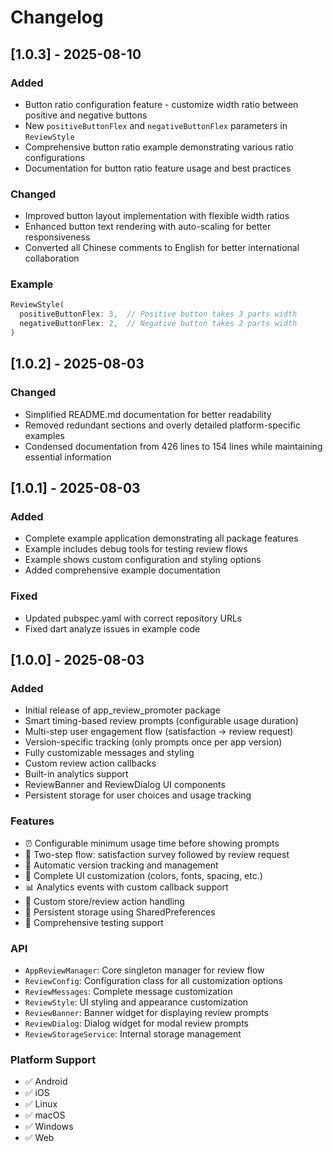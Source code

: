 # Changelog

## [1.0.3] - 2025-08-10

### Added
- Button ratio configuration feature - customize width ratio between positive and negative buttons
- New `positiveButtonFlex` and `negativeButtonFlex` parameters in `ReviewStyle`
- Comprehensive button ratio example demonstrating various ratio configurations
- Documentation for button ratio feature usage and best practices

### Changed
- Improved button layout implementation with flexible width ratios
- Enhanced button text rendering with auto-scaling for better responsiveness
- Converted all Chinese comments to English for better international collaboration

### Example
```dart
ReviewStyle(
  positiveButtonFlex: 3,  // Positive button takes 3 parts width
  negativeButtonFlex: 2,  // Negative button takes 2 parts width
)
```

## [1.0.2] - 2025-08-03

### Changed
- Simplified README.md documentation for better readability
- Removed redundant sections and overly detailed platform-specific examples
- Condensed documentation from 426 lines to 154 lines while maintaining essential information

## [1.0.1] - 2025-08-03

### Added
- Complete example application demonstrating all package features
- Example includes debug tools for testing review flows
- Example shows custom configuration and styling options
- Added comprehensive example documentation

### Fixed
- Updated pubspec.yaml with correct repository URLs
- Fixed dart analyze issues in example code

## [1.0.0] - 2025-08-03

### Added
- Initial release of app_review_promoter package
- Smart timing-based review prompts (configurable usage duration)
- Multi-step user engagement flow (satisfaction → review request)
- Version-specific tracking (only prompts once per app version)
- Fully customizable messages and styling
- Custom review action callbacks
- Built-in analytics support
- ReviewBanner and ReviewDialog UI components
- Persistent storage for user choices and usage tracking

### Features
- ⏰ Configurable minimum usage time before showing prompts
- 🔄 Two-step flow: satisfaction survey followed by review request
- 📱 Automatic version tracking and management
- 🎨 Complete UI customization (colors, fonts, spacing, etc.)
- 📊 Analytics events with custom callback support
- 🏪 Custom store/review action handling
- 💾 Persistent storage using SharedPreferences
- 🧪 Comprehensive testing support

### API
- `AppReviewManager`: Core singleton manager for review flow
- `ReviewConfig`: Configuration class for all customization options
- `ReviewMessages`: Complete message customization
- `ReviewStyle`: UI styling and appearance customization
- `ReviewBanner`: Banner widget for displaying review prompts
- `ReviewDialog`: Dialog widget for modal review prompts
- `ReviewStorageService`: Internal storage management

### Platform Support
- ✅ Android
- ✅ iOS  
- ✅ Linux
- ✅ macOS
- ✅ Windows
- ✅ Web